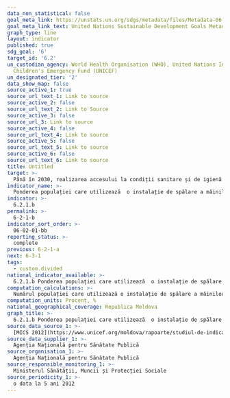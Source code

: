 ```yaml
---
data_non_statistical: false
goal_meta_link: https://unstats.un.org/sdgs/metadata/files/Metadata-06-02-01.pdf
goal_meta_link_text: United Nations Sustainable Development Goals Metadata (pdf 428kB)
graph_type: line
layout: indicator
published: true
sdg_goal: '6'
target_id: '6.2'
un_custodian_agency: World Health Organisation (WHO), United Nations International
  Children's Emergency Fund (UNICEF)
un_designated_tier: '2'
data_show_map: false
source_active_1: true
source_url_text_1: Link to source
source_active_2: false
source_url_text_2: Link to Source
source_active_3: false
source_url_3: Link to source
source_active_4: false
source_url_text_4: Link to source
source_active_5: false
source_url_text_5: Link to source
source_active_6: false
source_url_text_6: Link to source
title: Untitled
target: >-
  Până în 2030, realizarea accesului la condiții sanitare și de igienă adecvate și echitabile pentru    toți și eliminarea defecării în aer liber, acordând o atenție specială nevoilor femeilor și fetelor și   celor în situații vulnerabile
indicator_name: >-
  Ponderea populației care utilizează  o instalație de spălare a mâinilor cu săpun și apă
indicator: >-
  6.2.1.b
permalink: >-
  6-2-1-b
indicator_sort_order: >-
  06-02-01-bb
reporting_status: >-
  complete
previous: 6-2-1-a
next: 6-3-1
tags:
  - custom.divided
national_indicator_available: >-
  6.2.1.b Ponderea populației care utilizează  o instalație de spălare a mâinilor cu săpun și apă
computation_calculations: >-
  Numărul populației care utilizează o instalație de spălare a mâinilor cu săpun si apă raportat la numărul total al populației*100
computation_units: Procent, %
national_geographical_coverage: Republica Moldova
graph_title: >-
  6.2.1.b Ponderea populației care utilizează  o instalație de spălare a mâinilor cu săpun și apă
source_data_source_1: >-
  [MICS 2012](https://www.unicef.org/moldova/rapoarte/studiul-de-indicatori-multipli-%C3%AEn-cuiburi-mics)
source_data_supplier_1: >-
  Agenția Națională pentru Sănătate Publică
source_organisation_1: >-
  Agenția Națională pentru Sănătate Publică
source_responsible_monitoring_1: >-
  Ministerul Sănătății, Muncii și Protecției Sociale
source_periodicity_1: >-
  o data la 5 ani 2012
---
```

